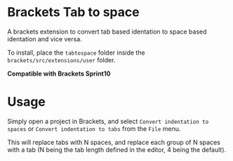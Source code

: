 Brackets Tab to space
=================

A brackets extension to convert tab based identation to space based identation and vice versa.

To install, place the ```tabtospace``` folder inside the ```brackets/src/extensions/user``` folder.

**Compatible with Brackets Sprint10**


Usage
=====

Simply open a project in Brackets, and select ```Convert indentation to spaces``` or ```Convert indentation to tabs``` from the ```File``` menu.

This will replace tabs with N spaces, and replace each group of N spaces with a tab (N being the tab length defined in the editor, 4 being the default).
